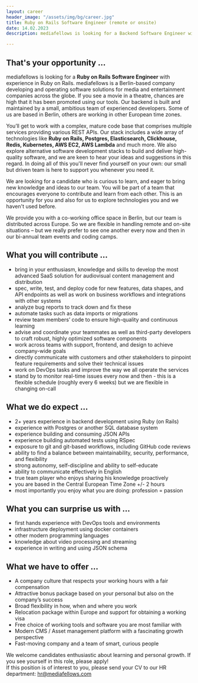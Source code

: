 ```yaml
---
layout: career
header_image: "/assets/img/bg/career.jpg"
title: Ruby on Rails Software Engineer (remote or onsite)
date: 14.02.2023
description: mediafellows is looking for a Backend Software Engineer with experience in Ruby on Rails. mediafellows is a Berlin-based company developing and operating software solutions for media and entertainment companies across the globe. If you see a movie in a theatre, chances are high that it has been promoted using our tools. Our backend is built and maintained by a small, ambitious team of experienced developers. Some of us are based in Berlin, others are working in other European time zones.

---
```


<div class="job-details mb-40">
        
<h2>That's your opportunity ...</h2>
<p>
mediafellows is looking for a <strong>Ruby on Rails Software Engineer</strong> with experience in Ruby on Rails. mediafellows is a Berlin-based company developing and operating software solutions for media and entertainment companies across the globe. If you see a movie in a theatre, chances are high that it has been promoted using our tools. Our backend is built and maintained by a small, ambitious team of experienced developers. Some of us are based in Berlin, others are working in other European time zones.
</p>
<p>
You’ll get to work with a complex, mature code base that comprises multiple services providing various REST APIs. Our stack includes a wide array of technologies like <strong>Ruby on Rails, Postgres, Elasticsearch, Clickhouse, Redis, Kubernetes, AWS EC2, AWS Lambda</strong> and much more. We also explore alternative software development stacks to build and deliver high-quality software, and we are keen to hear your ideas and suggestions in this regard. In doing all of this you'll never find yourself on your own: our small but driven team is here to support you whenever you need it.
</p>
<p>
We are looking for a candidate who is curious to learn, and eager to bring new knowledge and ideas to our team. You will be part of a team that encourages everyone to contribute and learn from each other. This is an opportunity for you and also for us to explore technologies you and we haven't used before.
</p>
<p>
We provide you with a co-working office space in Berlin, but our team is distributed across Europe. So we are flexible in handling remote and on-site situations – but we really prefer to see one another every now and then in our bi-annual team events and coding camps.
</p>

<p>
<h2>What you will contribute ...</h2>
<ul>
  <li>bring in your enthusiasm, knowledge and skills to develop the most advanced SaaS solution for audiovisual content management and distribution</li>
  <li>spec, write, test, and deploy code for new features, data shapes, and API endpoints as well as work on business workflows and integrations with other systems</li>
  <li>analyze bug reports to track down and fix these</li>
  <li>automate tasks such as data imports or migrations</li>
  <li>review team members’ code to ensure high-quality and continuous learning</li>
  <li>advise and coordinate your teammates as well as third-party developers to craft robust, highly optimized software components</li>
  <li>work across teams with support, frontend, and design to achieve company-wide goals</li>
  <li>directly communicate with customers and other stakeholders to pinpoint feature requirements and solve their technical issues</li>
  <li>work on DevOps tasks and improve the way we all operate the services</li>
  <li>stand by to monitor real-time issues every now and then - this is a flexible schedule (roughly every 6 weeks) but we are flexible in changing on-call</li>
</ul>
</p>

<p>
<h2>What we do expect ...</h2>
<ul>
  <li>2+ years experience in backend development using Ruby (on Rails)</li>
  <li>experience with Postgres or another SQL database system</li>
  <li>experience building and consuming JSON APIs</li>
  <li>experience building automated tests using RSpec</li>
  <li>exposure to git and git-based workflows, including GitHub code reviews</li>
  <li>ability to find a balance between maintainability, security, performance, and flexibility</li>
  <li>strong autonomy, self-discipline and ability to self-educate</li>
  <li>ability to communicate effectively in English</li>
  <li>true team player who enjoys sharing his knowledge proactively</li>
  <li>you are based in the Central European Time Zone +/- 2 hours</li>
  <li>most importantly you enjoy what you are doing: profession = passion</li>
</ul>
</p>

<p>
<h2>What you can surprise us with ...</h2>
<ul>
  <li>first hands experience with DevOps tools and environments</li>
  <li>infrastructure deployment using docker containers</li>
  <li>other modern programming languages</li>
  <li>knowledge about video processing and streaming</li>
  <li>experience in writing and using JSON schema</li>
</ul>
</p>

<p>
<h2>What we have to offer ...</h2>
<ul>
  <li>A company culture that respects your working hours with a fair compensation</li>
  <li>Attractive bonus package based on your personal but also on the company’s success</li>
  <li>Broad flexibility in how, when and where you work</li>
  <li>Relocation package within Europe and support for obtaining a working visa</li>
  <li>Free choice of working tools and software you are most familiar with</li>
  <li>Modern CMS / Asset management platform with a fascinating growth perspective</li>
  <li>Fast-moving company and a team of smart, curious people</li>
</ul>
</p>

<p>
We welcome candidates enthusiastic about learning and personal growth. If you see yourself in this role, please apply!
<br>
If this position is of interest to you, please send your CV to our HR department: <a href="mailto:hr@mediafellows.com?subject=mediafellows - {{page.title}}">hr@mediafellows.com</a>
</p>

</div>